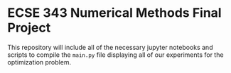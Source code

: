 # ECSE 343 Numerical Methods Final Project

This repository will include all of the necessary jupyter notebooks and scripts to compile the `main.py` file displaying all of our experiments for the optimization problem.
